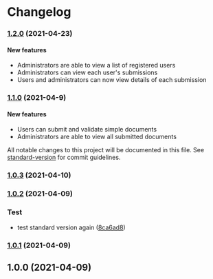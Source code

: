 # Changelog

### [1.2.0](https://github.com/LGP21-LGP4/KyCON/compare/v1.0.2...v1.0.3) (2021-04-23)

#### New features

* Administrators are able to view a list of registered users
* Administrators can view each user's submissions
* Users and administrators can now view details of each submission

### [1.1.0](https://github.com/LGP21-LGP4/KyCON/compare/v1.0.2...v1.0.3) (2021-04-9)

#### New features

* Users can submit and validate simple documents
* Administrators are able to view all submitted documents





All notable changes to this project will be documented in this file. See [standard-version](https://github.com/conventional-changelog/standard-version) for commit guidelines.

### [1.0.3](https://github.com/LGP21-LGP4/KyCON/compare/v1.0.2...v1.0.3) (2021-04-10)

### [1.0.2](https://github.com/LGP21-LGP4/KyCON/compare/v1.0.1...v1.0.2) (2021-04-09)


### Test

* test standard version again ([8ca6ad8](https://github.com/LGP21-LGP4/KyCON/commit/8ca6ad82a78dcd0df22f17cf7fa8ea6968798879))

### [1.0.1](https://github.com/LGP21-LGP4/KyCON/compare/v1.0.0...v1.0.1) (2021-04-09)

## 1.0.0 (2021-04-09)
